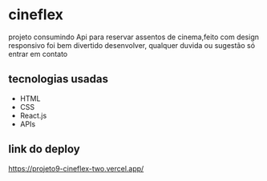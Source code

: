# cineflex
projeto consumindo Api para reservar assentos de cinema,feito com design responsivo foi bem divertido desenvolver, qualquer duvida ou sugestão só entrar em contato
 
 ## tecnologias usadas
 <ul>
 <li>HTML</li>
 <li>CSS</li>
 <li>React.js</li>
 <li>APIs</li>
 </ul>

## link do deploy
https://projeto9-cineflex-two.vercel.app/

